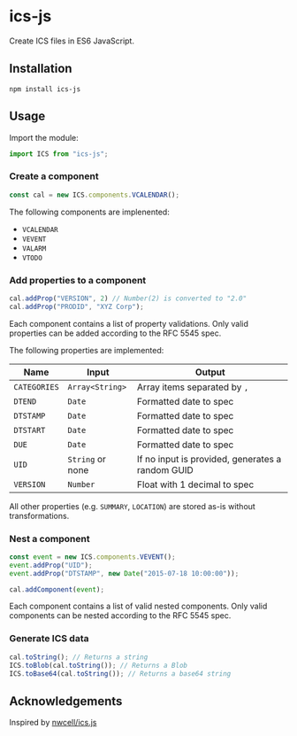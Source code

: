 # ics-js
Create ICS files in ES6 JavaScript.

## Installation

`npm install ics-js`

## Usage

Import the module:

```js
import ICS from "ics-js";
```

### Create a component

```js
const cal = new ICS.components.VCALENDAR();
```

The following components are implenented:

* `VCALENDAR`
* `VEVENT`
* `VALARM`
* `VTODO`

### Add properties to a component

```js
cal.addProp("VERSION", 2) // Number(2) is converted to "2.0"
cal.addProp("PRODID", "XYZ Corp");
```

Each component contains a list of property validations. Only valid properties
can be added according to the RFC 5545 spec.

The following properties are implemented:

| Name         | Input            | Output                                           |
| ------------ | ---------------- | ------------------------------------------------ |
| `CATEGORIES` | `Array<String>`  | Array items separated by `,`                     |
| `DTEND`      | `Date`           | Formatted date to spec                           |
| `DTSTAMP`    | `Date`           | Formatted date to spec                           |
| `DTSTART`    | `Date`           | Formatted date to spec                           |
| `DUE`        | `Date`           | Formatted date to spec                           |
| `UID`        | `String` or none | If no input is provided, generates a random GUID |
| `VERSION`    | `Number`         | Float with 1 decimal to spec                     |

All other properties (e.g. `SUMMARY`, `LOCATION`) are stored as-is without transformations.

### Nest a component

```js
const event = new ICS.components.VEVENT();
event.addProp("UID");
event.addProp("DTSTAMP", new Date("2015-07-18 10:00:00"));

cal.addComponent(event);
```

Each component contains a list of valid nested components. Only valid components
can be nested according to the RFC 5545 spec.

### Generate ICS data

```js
cal.toString(); // Returns a string
ICS.toBlob(cal.toString()); // Returns a Blob
ICS.toBase64(cal.toString()); // Returns a base64 string
```

## Acknowledgements

Inspired by [nwcell/ics.js](https://github.com/nwcell/ics.js)

